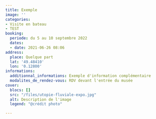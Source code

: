 ```yaml
---
title: Exemple
image: ''
categories:
- Visite en bateau
- TEST
booking:
  periode: du 5 au 10 septembre 2022
  dates:
  - date: 2021-06-26 08:06
address:
  place: Quelque part
  lat: '49.48410'
  lon: '0.12800'
informations:
  additionnal_informations: Exemple d'information complémentaire
  modalites_de_rendez-vous: RDV devant l'entrée du musée
cover:
  blocs: []
  src: "/files/utopie-fluviale-expo.jpg"
  alt: Description de l'image
  legend: "@crédit photo"

---
```

